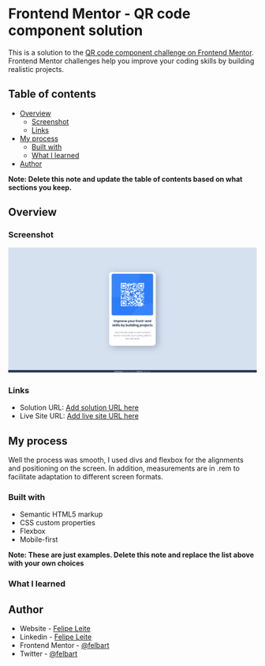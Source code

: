 # Frontend Mentor - QR code component solution

This is a solution to the [QR code component challenge on Frontend Mentor](https://www.frontendmentor.io/challenges/qr-code-component-iux_sIO_H). Frontend Mentor challenges help you improve your coding skills by building realistic projects.

## Table of contents

- [Overview](#overview)
  - [Screenshot](#screenshot)
  - [Links](#links)
- [My process](#my-process)
  - [Built with](#built-with)
  - [What I learned](#what-i-learned)
- [Author](#author)

**Note: Delete this note and update the table of contents based on what sections you keep.**

## Overview

### Screenshot

![](./images/screenshot.jpg)

### Links

- Solution URL: [Add solution URL here](https://your-solution-url.com)
- Live Site URL: [Add live site URL here](https://your-live-site-url.com)

## My process

Well the process was smooth, I used divs and flexbox for the alignments and positioning on the screen. In addition, measurements are in .rem to facilitate adaptation to different screen formats.

### Built with

- Semantic HTML5 markup
- CSS custom properties
- Flexbox
- Mobile-first

**Note: These are just examples. Delete this note and replace the list above with your own choices**

### What I learned

## Author

- Website - [Felipe Leite](https://www.felipeleite.me)
- Linkedin - [Felipe Leite](https://linkedin.com/in/felbart)
- Frontend Mentor - [@felbart](https://www.frontendmentor.io/profile/felbart)
- Twitter - [@felbart](https://www.twitter.com/felbart)
